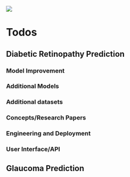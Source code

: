 

![](https://gadsdeneye.com/wp-content/uploads/diabetic-retinopathy-vector.jpg)


# Todos
## Diabetic Retinopathy Prediction

### Model Improvement




### Additional Models





### Additional datasets





### Concepts/Research Papers





### Engineering and Deployment




### User Interface/API





## Glaucoma Prediction

